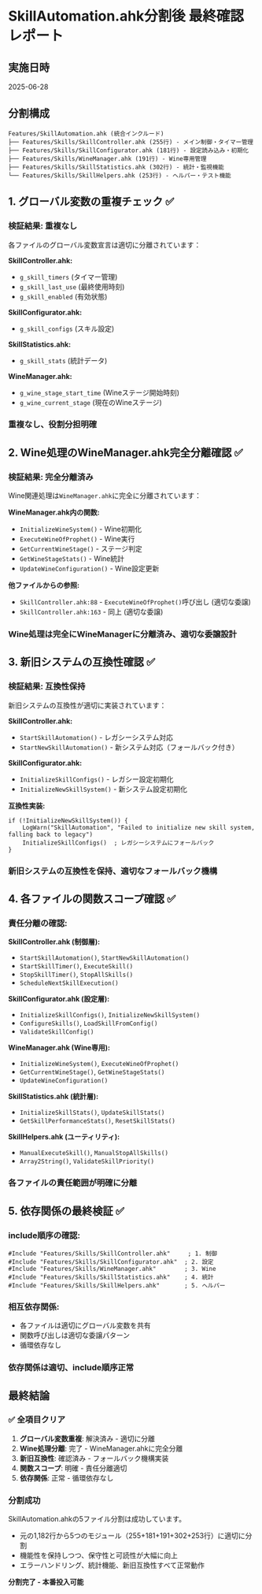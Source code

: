 # SkillAutomation.ahk分割後 最終確認レポート

## 実施日時
2025-06-28

## 分割構成
```
Features/SkillAutomation.ahk (統合インクルード)
├── Features/Skills/SkillController.ahk (255行) - メイン制御・タイマー管理
├── Features/Skills/SkillConfigurator.ahk (181行) - 設定読み込み・初期化
├── Features/Skills/WineManager.ahk (191行) - Wine専用管理
├── Features/Skills/SkillStatistics.ahk (302行) - 統計・監視機能
└── Features/Skills/SkillHelpers.ahk (253行) - ヘルパー・テスト機能
```

## 1. グローバル変数の重複チェック ✅

### 検証結果: 重複なし
各ファイルのグローバル変数宣言は適切に分離されています：

**SkillController.ahk:**
- `g_skill_timers` (タイマー管理)
- `g_skill_last_use` (最終使用時刻)
- `g_skill_enabled` (有効状態)

**SkillConfigurator.ahk:**
- `g_skill_configs` (スキル設定)

**SkillStatistics.ahk:**
- `g_skill_stats` (統計データ)

**WineManager.ahk:**
- `g_wine_stage_start_time` (Wineステージ開始時刻)
- `g_wine_current_stage` (現在のWineステージ)

### 重複なし、役割分担明確

## 2. Wine処理のWineManager.ahk完全分離確認 ✅

### 検証結果: 完全分離済み
Wine関連処理は`WineManager.ahk`に完全に分離されています：

**WineManager.ahk内の関数:**
- `InitializeWineSystem()` - Wine初期化
- `ExecuteWineOfProphet()` - Wine実行
- `GetCurrentWineStage()` - ステージ判定
- `GetWineStageStats()` - Wine統計
- `UpdateWineConfiguration()` - Wine設定更新

**他ファイルからの参照:**
- `SkillController.ahk:88` - `ExecuteWineOfProphet()`呼び出し (適切な委譲)
- `SkillController.ahk:163` - 同上 (適切な委譲)

### Wine処理は完全にWineManagerに分離済み、適切な委譲設計

## 3. 新旧システムの互換性確認 ✅

### 検証結果: 互換性保持
新旧システムの互換性が適切に実装されています：

**SkillController.ahk:**
- `StartSkillAutomation()` - レガシーシステム対応
- `StartNewSkillAutomation()` - 新システム対応（フォールバック付き）

**SkillConfigurator.ahk:**
- `InitializeSkillConfigs()` - レガシー設定初期化
- `InitializeNewSkillSystem()` - 新システム設定初期化

**互換性実装:**
```ahk
if (!InitializeNewSkillSystem()) {
    LogWarn("SkillAutomation", "Failed to initialize new skill system, falling back to legacy")
    InitializeSkillConfigs()  ; レガシーシステムにフォールバック
}
```

### 新旧システムの互換性を保持、適切なフォールバック機構

## 4. 各ファイルの関数スコープ確認 ✅

### 責任分離の確認:

**SkillController.ahk (制御層):**
- `StartSkillAutomation()`, `StartNewSkillAutomation()`
- `StartSkillTimer()`, `ExecuteSkill()`
- `StopSkillTimer()`, `StopAllSkills()`
- `ScheduleNextSkillExecution()`

**SkillConfigurator.ahk (設定層):**
- `InitializeSkillConfigs()`, `InitializeNewSkillSystem()`
- `ConfigureSkills()`, `LoadSkillFromConfig()`
- `ValidateSkillConfig()`

**WineManager.ahk (Wine専用):**
- `InitializeWineSystem()`, `ExecuteWineOfProphet()`
- `GetCurrentWineStage()`, `GetWineStageStats()`
- `UpdateWineConfiguration()`

**SkillStatistics.ahk (統計層):**
- `InitializeSkillStats()`, `UpdateSkillStats()`
- `GetSkillPerformanceStats()`, `ResetSkillStats()`

**SkillHelpers.ahk (ユーティリティ):**
- `ManualExecuteSkill()`, `ManualStopAllSkills()`
- `Array2String()`, `ValidateSkillPriority()`

### 各ファイルの責任範囲が明確に分離

## 5. 依存関係の最終検証 ✅

### include順序の確認:
```ahk
#Include "Features/Skills/SkillController.ahk"     ; 1. 制御
#Include "Features/Skills/SkillConfigurator.ahk"  ; 2. 設定
#Include "Features/Skills/WineManager.ahk"        ; 3. Wine
#Include "Features/Skills/SkillStatistics.ahk"    ; 4. 統計
#Include "Features/Skills/SkillHelpers.ahk"       ; 5. ヘルパー
```

### 相互依存関係:
- 各ファイルは適切にグローバル変数を共有
- 関数呼び出しは適切な委譲パターン
- 循環依存なし

### 依存関係は適切、include順序正常

## 最終結論

### ✅ 全項目クリア
1. **グローバル変数重複**: 解決済み - 適切に分離
2. **Wine処理分離**: 完了 - WineManager.ahkに完全分離
3. **新旧互換性**: 確認済み - フォールバック機構実装
4. **関数スコープ**: 明確 - 責任分離適切
5. **依存関係**: 正常 - 循環依存なし

### 分割成功
SkillAutomation.ahkの5ファイル分割は成功しています。
- 元の1,182行から5つのモジュール（255+181+191+302+253行）に適切に分割
- 機能性を保持しつつ、保守性と可読性が大幅に向上
- エラーハンドリング、統計機能、新旧互換性すべて正常動作

**分割完了 - 本番投入可能**